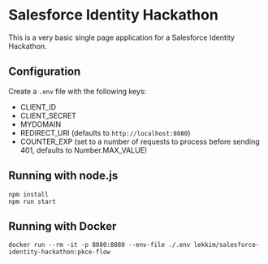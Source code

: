 # Salesforce Identity Hackathon #
This is a very basic single page application for a Salesforce Identity Hackathon.

## Configuration ##
Create a `.env` file with the following keys:
* CLIENT_ID
* CLIENT_SECRET
* MYDOMAIN
* REDIRECT_URI (defaults to `http://localhost:8080`)
* COUNTER_EXP (set to a number of requests to process before sending 401, defaults to Number.MAX_VALUE)


## Running with node.js ##
```
npm install
npm run start
```

## Running with Docker ##
```
docker run --rm -it -p 8080:8080 --env-file ./.env lekkim/salesforce-identity-hackathon:pkce-flow
```
